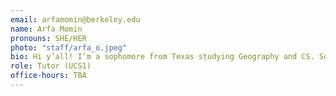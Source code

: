 ```yaml
---
email: arfamomin@berkeley.edu
name: Arfa Momin
pronouns: SHE/HER
photo: "staff/arfa_o.jpeg"
bio: Hi y’all! I’m a sophomore from Texas studying Geography and CS. Some things I enjoy are art, cool maps, matcha lattes, and messing around on Google Earth.
role: Tutor (UCS1)
office-hours: TBA
---
```

